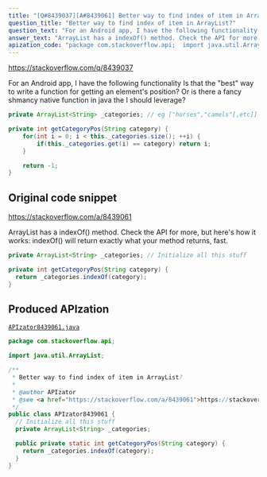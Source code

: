 ```yaml
---
title: "[Q#8439037][A#8439061] Better way to find index of item in ArrayList?"
question_title: "Better way to find index of item in ArrayList?"
question_text: "For an Android app, I have the following functionality Is that the \"best\" way to write a function for getting an element's position? Or is there a fancy shmancy native function in java the I should leverage?"
answer_text: "ArrayList has a indexOf() method. Check the API for more, but here's how it works: indexOf() will return exactly what your method returns, fast."
apization_code: "package com.stackoverflow.api;  import java.util.ArrayList;  /**  * Better way to find index of item in ArrayList?  *  * @author APIzator  * @see <a href=\"https://stackoverflow.com/a/8439061\">https://stackoverflow.com/a/8439061</a>  */ public class APIzator8439061 {   // Initialize all this stuff   private ArrayList<String> _categories;    public private static int getCategoryPos(String category) {     return _categories.indexOf(category);   } }"
---
```


https://stackoverflow.com/q/8439037

For an Android app, I have the following functionality
Is that the &quot;best&quot; way to write a function for getting an element&#x27;s position? Or is there a fancy shmancy native function in java the I should leverage?


```java
private ArrayList<String> _categories; // eg ["horses","camels"[,etc]]

private int getCategoryPos(String category) {
    for(int i = 0; i < this._categories.size(); ++i) {
        if(this._categories.get(i) == category) return i;
    }

    return -1;
}
```


## Original code snippet

https://stackoverflow.com/a/8439061

ArrayList has a indexOf() method. Check the API for more, but here&#x27;s how it works:
indexOf() will return exactly what your method returns, fast.

```java
private ArrayList<String> _categories; // Initialize all this stuff

private int getCategoryPos(String category) {
  return _categories.indexOf(category);
}
```

## Produced APIzation

[`APIzator8439061.java`](https://github.com/pasqualesalza/apization-temp-data/raw/master/apizations/java/APIzator8439061.java)

```java
package com.stackoverflow.api;

import java.util.ArrayList;

/**
 * Better way to find index of item in ArrayList?
 *
 * @author APIzator
 * @see <a href="https://stackoverflow.com/a/8439061">https://stackoverflow.com/a/8439061</a>
 */
public class APIzator8439061 {
  // Initialize all this stuff
  private ArrayList<String> _categories;

  public private static int getCategoryPos(String category) {
    return _categories.indexOf(category);
  }
}

```